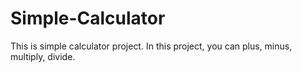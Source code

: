 # Simple-Calculator
This is simple calculator project. In this project, you can plus, minus, multiply, divide. 
